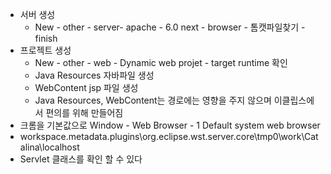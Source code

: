 * 서버 생성
  * New - other - server- apache - 6.0 next - browser - 톰캣파일찾기 - finish
* 프로젝트 생성
  * New - other - web - Dynamic web projet - target runtime 확인
  * Java Resources 자바파일 생성
  * WebContent jsp 파일 생성
  * Java Resources, WebContent는 경로에는 영향을 주지 않으며 이클립스에서 편의를 위해 만들어짐
* 크롬을 기본값으로 Window - Web Browser - 1 Default system web browser
* workspace\.metadata\.plugins\org.eclipse.wst.server.core\tmp0\work\Catalina\localhost
* Servlet 클래스를 확인 할 수 있다
